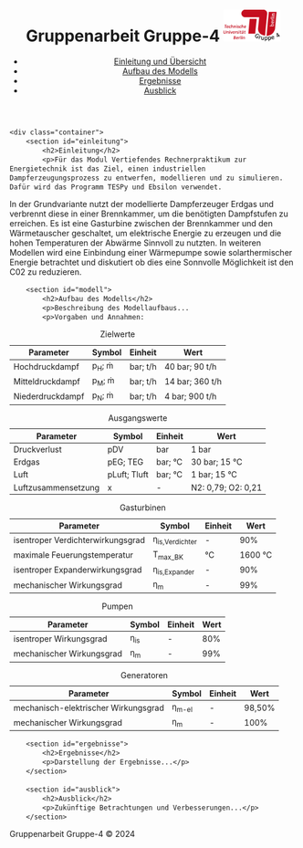 <html lang="de">
<head>
    <meta charset="UTF-8">
    <meta name="viewport" content="width=device-width, initial-scale=1.0">
    <title>Gruppenarbeit Gruppe-4</title>
    <link rel="stylesheet" href="Website/styles.css">
</head>
<body>
    <header>
        <div class="container">
            <h1>Gruppenarbeit Gruppe-4 <img src="images/Logo.svg" width="100" ></h1>
            <nav>
                <ul>
                    <li><a href="#einleitung">Einleitung und Übersicht</a></li>
                    <li><a href="#modell">Aufbau des Modells</a></li>
                    <li><a href="#ergebnisse">Ergebnisse</a></li>
                    <li><a href="#ausblick">Ausblick</a></li>
                </ul>
            </nav>
        </div>
    </header>

    <div class="container">
        <section id="einleitung">
            <h2>Einleitung</h2>
            <p>Für das Modul Vertiefendes Rechnerpraktikum zur Energietechnik ist das Ziel, einen industriellen Dampferzeugungsprozess zu entwerfen, modellieren und zu simulieren. Dafür wird das Programm TESPy und Ebsilon verwendet. 

In der Grundvariante nutzt der modellierte Dampferzeuger Erdgas und verbrennt diese in einer Brennkammer, um die benötigten Dampfstufen zu erreichen. Es ist eine Gasturbine zwischen der Brennkammer und den Wärmetauscher geschaltet, um elektrische Energie zu erzeugen und die hohen Temperaturen der Abwärme Sinnvoll zu nutzten. In weiteren Modellen wird eine Einbindung einer Wärmepumpe sowie solarthermischer Energie betrachtet und diskutiert ob dies eine Sonnvolle Möglichkeit ist den C02 zu reduzieren. 
</p>
        </section>

        <section id="modell">
            <h2>Aufbau des Modells</h2>
            <p>Beschreibung des Modellaufbaus...
            <p>Vorgaben und Annahmen:

<!-- Tabelle 1 -->


<table>
  <caption>Zielwerte</caption>
  <thead>
    <tr>
      <th>Parameter</th>
      <th>Symbol</th>
      <th>Einheit</th>
      <th>Wert</th>
    </tr>
  </thead>
  <tbody>
    <tr>
      <td>Hochdruckdampf</td>
      <td>p<sub>H</sub>; m&#775;</td>
      <td>bar; t/h</td>
      <td>40 bar; 90 t/h</td>
    </tr>
    <tr>
      <td>Mitteldruckdampf</td>
      <td>p<sub>M</sub>; m&#775;</td>
      <td>bar; t/h</td>
      <td>14 bar; 360 t/h</td>
    </tr>
    <tr>
      <td>Niederdruckdampf</td>
      <td>p<sub>N</sub>; m&#775;</td>
      <td>bar; t/h</td>
      <td>4 bar; 900 t/h</td>
    </tr>
  </tbody>
</table>

<!-- Tabelle 2 -->


<table>
  <caption>Ausgangswerte</caption>
  <thead>
    <tr>
      <th>Parameter</th>
      <th>Symbol</th>
      <th>Einheit</th>
      <th>Wert</th>
    </tr>
  </thead>
  <tbody>
    <tr>
      <td>Druckverlust</td>
      <td>pDV</td>
      <td>bar</td>
      <td>1 bar</td>
    </tr>
    <tr>
      <td>Erdgas</td>
      <td>pEG; TEG</td>
      <td>bar; °C</td>
      <td>30 bar; 15 °C</td>
    </tr>
    <tr>
      <td>Luft</td>
      <td>pLuft; Tluft</td>
      <td>bar; °C</td>
      <td>1 bar; 15 °C</td>
    </tr>
    <tr>
      <td>Luftzusammensetzung</td>
      <td>x</td>
      <td>-</td>
      <td>N2: 0,79; O2: 0,21</td>
    </tr>
  </tbody>
</table>

<!-- Tabelle 3 -->

<table>
  <caption>Gasturbinen</caption>
  <thead>
    <tr>
      <th>Parameter</th>
      <th>Symbol</th>
      <th>Einheit</th>
      <th>Wert</th>
    </tr>
  </thead>
  <tbody>
    <tr>
      <td>isentroper Verdichterwirkungsgrad</td>
      <td>&eta;<sub>is,Verdichter</sub></td>
      <td>-</td>
      <td>90%</td>
    </tr>
    <tr>
      <td>maximale Feuerungstemperatur</td>
      <td>T<sub>max_BK</sub></td>
      <td>°C</td>
      <td>1600 °C</td>
    </tr>
    <tr>
      <td>isentroper Expanderwirkungsgrad</td>
      <td>&eta;<sub>is,Expander</sub></td>
      <td>-</td>
      <td>90%</td>
    </tr>
    <tr>
      <td>mechanischer Wirkungsgrad</td>
      <td>&eta;<sub>m</sub></td>
      <td>-</td>
      <td>99%</td>
    </tr>
  </tbody>
</table>

<!-- Tabelle 4 -->

<table>
  <caption>Pumpen</caption>
  <thead>
    <tr>
      <th>Parameter</th>
      <th>Symbol</th>
      <th>Einheit</th>
      <th>Wert</th>
    </tr>
  </thead>
  <tbody>
    <tr>
      <td>isentroper Wirkungsgrad</td>
      <td>&eta;<sub>is</sub></td>
      <td>-</td>
      <td>80%</td>
    </tr>
    <tr>
      <td>mechanischer Wirkungsgrad</td>
      <td>&eta;<sub>m</sub></td>
      <td>-</td>
      <td>99%</td>
    </tr>
  </tbody>
</table>

<!-- Tabelle 5 -->
<table>
  <caption>Generatoren</caption>
  <thead>
    <tr>
      <th>Parameter</th>
      <th>Symbol</th>
      <th>Einheit</th>
      <th>Wert</th>
    </tr>
  </thead>
  <tbody>
    <tr>
      <td>mechanisch-elektrischer Wirkungsgrad</td>
      <td>&eta;<sub>m-el</sub></td>
      <td>-</td>
      <td>98,50%</td>
    </tr>
    <tr>
      <td>mechanischer Wirkungsgrad</td>
      <td>&eta;<sub>m</sub></td>
      <td>-</td>
      <td>100%</td>
    </tr>
  </tbody>
</table>



</p>
        </section>

        <section id="ergebnisse">
            <h2>Ergebnisse</h2>
            <p>Darstellung der Ergebnisse...</p>
        </section>

        <section id="ausblick">
            <h2>Ausblick</h2>
            <p>Zukünftige Betrachtungen und Verbesserungen...</p>
        </section>
   
   <footer>
        <p>Gruppenarbeit Gruppe-4 © 2024</p>
        
</footer>

